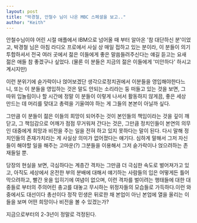 ```yaml
---
layout: post
title: "박경철, 안철수 님이 나온 MBC 스페셜을 보고.."
author: "Keith"
---
```


안철수님이야 어린 시절 애플에서 IBM으로 넘어올 때 부터 알아온 '참 대단하신 분'이었고, 박경철 님은 아침 라디오 프로에서 사실 상 매일 접하고 있는 분이라, 이 분들이 의기 투합하셔서 전국 여러 곳에서 젊은 이들에게 좋은 말씀들려주신다는 얘길 듣고는 요새 젊은 애들 참 좋겠구나 싶었다. (물론 이 분들은 지금의 젊은 이들에게 '미안하다' 하시고 계시지만)

이런 분위기에 숟가락이나 얹어보겠단 생각으로정치권에서 이분들을 영입해야한다느니, 또는 이 분들을 영입하는 것은 말도 안되는 소리라는 둥 떠들고 있는 것을 보면, 그 따위 입놀림이나 할 시간에 정말 이 분들이 이렇게 나서서 활동하지 않게끔, 좋은 세상 만드는 데 머리를 맞대고 총력을 기울여야 하는 게 그들의 본본이 아닐까 싶다.

그만큼 이 분들이 젊은 이들의 희망이 되어주는 것이 본인들의 책임이라는 것을 깊이 깨닫고, 그 책임감으로 어깨가 점점 무거워져 간다는 것은, 그만큼 정치인들이 본연의 의무인 대중에게 희망과 비전을 주는 일을 전혀 하고 있지 못하다는 말이 된다. 다시 말해 정치인들의 존재가치라는 게 사실상 의미가 없어졌다는 얘기다. 심하게 말해서 그저 자신들이 해야할 일을 해주는 고마운(?) 그분들을 이용해서 그저 숟가락이나 얹으려하는 존재들일 뿐.

당장의 현실을 보면, 극심하다는 계층간 격차는 그만큼 더 극심한 속도로 벌어져가고 있고, 아직도 세상에서 온전한 부의 분배에 대해서 얘기하는 사람들의 입은 어떻게든 틀어막으려하고, 빨간 옷을 입히기에 여념이 없으며, 이런 격차를 벌이려는 행태들에 대한 대중들로 부터의 주의어린 충고를 대놓고 무시하는 위정자들의 모습들로 가득하다.이런 와 중에서도 대선이다 총선이다 정작 민생은 뒤로한 채 본업이 아닌 본업에 열을 올리는 이들을 보며 어떤 희망이나 비전을 볼 수 있겠는가?

지금으로부터의 2-3년이 정말로 걱정된다.

